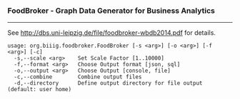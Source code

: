 ### FoodBroker - Graph Data Generator for Business Analytics
***

See http://dbs.uni-leipzig.de/file/foodbroker-wbdb2014.pdf for details.

    usage: org.biiig.foodbroker.FoodBroker [-s <arg>] [-o <arg>] [-f <arg>] [-c]
      -s,--scale <arg>    Set Scale Factor [1..10000]
      -f,--format <arg>   Choose Output format [json, sql]
      -o,--output <arg>   Choose Output [console, file]
      -c,--combine        Combine output files
      -d,--directory      Define output directory for file output (default: user home)
